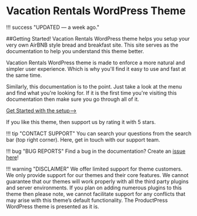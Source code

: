 # Vacation Rentals WordPress Theme

!!! success "UPDATED — a week ago."

##Getting Started!
Vacation Rentals WordPress theme helps you setup your very own AirBNB style bread and breakfast site. This site serves as the documentation to help you understand this theme better. 

Vacation Rentals WordPress theme is made to enforce a more natural and simpler user experience. Which is why you'll find it easy to use and fast at the same time. 

Similarly, this documentation is to the point. Just take a look at the menu and find what you're looking for. If it is the first time you're visiting this documentation then make sure you go through all of it.

[Get Started with the setup-->](setup.md)

If you like this theme, then support us by rating it with 5 stars.

!!! tip "CONTACT SUPPORT"
     You can search your questions from the search bar (top right corner). Here, get in touch with our support team.

!!! bug "BUG REPORTS"
    Find a bug in the documentation? Create an [issue here](https://github.com/ahmadawais/vrdoc/issues/new)!

!!! warning "DISCLAIMER"
    We offer limited support for theme customers. We only provide support for our themes and their core features. We cannot guarantee that our themes will work properly with all the third party plugins and server environments. If you plan on adding numerous plugins to this theme then please note, we cannot facilitate support for any conflicts that may arise with this theme’s default functionality. The ProductPress WordPress theme is presented as it is.
